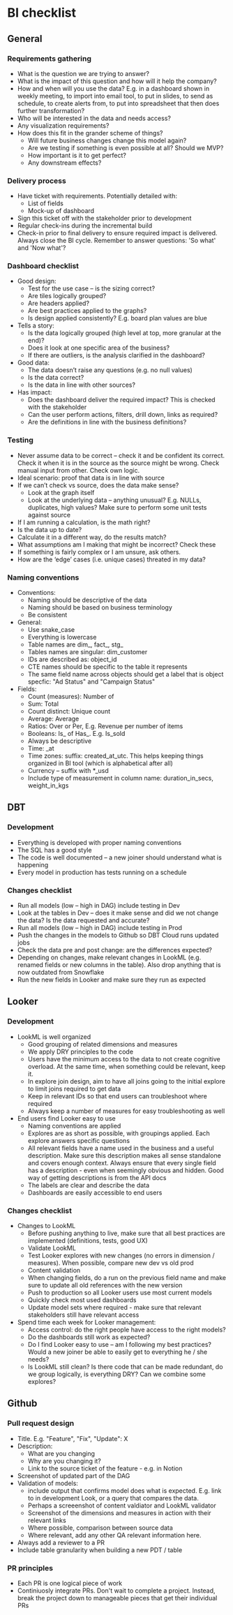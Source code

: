 # BI checklist

## General

### Requirements gathering
- What is the question we are trying to answer?
- What is the impact of this question and how will it help the company?
- How and when will you use the data? E.g. in a dashboard shown in weekly meeting, to import into email tool, to put in slides, to send as schedule, to create alerts from, to put into spreadsheet that then does further transformation?
- Who will be interested in the data and needs access? 
- Any visualization requirements? 
- How does this fit in the grander scheme of things? 
    - Will future business changes change this model again? 
    - Are we testing if something is even possible at all? Should we MVP? 
    - How important is it to get perfect? 
    - Any downstream effects? 


### Delivery process
- Have ticket with requirements. Potentially detailed with:
    - List of fields
    - Mock-up of dashboard
- Sign this ticket off with the stakeholder prior to development
- Regular check-ins during the incremental build 
- Check-in prior to final delivery to ensure required impact is delivered. Always close the BI cycle. Remember to answer questions: 'So what' and 'Now what'?

### Dashboard checklist
- Good design: 
    - Test for the use case – is the sizing correct? 
    - Are tiles logically grouped? 
    - Are headers applied?
    - Are best practices applied to the graphs? 
    - Is design applied consistently? E.g. board plan values are blue 
- Tells a story: 
    - Is the data logically grouped (high level at top, more granular at the end)? 
    - Does it look at one specific area of the business? 
    - If there are outliers, is the analysis clarified in the dashboard? 
- Good data:
    - The data doesn’t raise any questions (e.g. no null values) 
    - Is the data correct? 
    - Is the data in line with other sources?
- Has impact: 
    - Does the dashboard deliver the required impact? This is checked with the stakeholder 
    - Can the user perform actions, filters, drill down, links as required?
    - Are the definitions in line with the business definitions?

### Testing
- Never assume data to be correct – check it and be confident its correct. Check it when it is in the source as the source might be wrong. Check manual input from other. Check own logic. 
- Ideal scenario: proof that data is in line with source 
- If we can’t check vs source, does the data make sense? 
    - Look at the graph itself 
    - Look at the underlying data – anything unusual? E.g. NULLs, duplicates, high values? Make sure to perform some unit tests against source 
- If I am running a calculation, is the math right?
- Is the data up to date? 
- Calculate it in a different way, do the results match?
- What assumptions am I making that might be incorrect? Check these 
- If something is fairly complex or I am unsure, ask others. 
- How are the ‘edge’ cases (i.e. unique cases) threated in my data?

### Naming conventions
- Conventions: 
    - Naming should be descriptive of the data
    - Naming should be based on business terminology 
    - Be consistent 
- General: 
    - Use snake_case
    - Everything is lowercase
    - Table names are dim_, fact_, stg_
    - Tables names are singular: dim_customer
    - IDs are described as: object_id
    - CTE names should be specific to the table it represents
    - The same field name across objects should get a label that is object specfic: "Ad Status" and "Campaign Status"
- Fields: 
    - Count (measures): Number of  
    - Sum: Total
    - Count distinct: Unique count
    - Average: Average
    - Ratios: Over or Per, E.g. Revenue per number of items
    - Booleans: Is_ of Has_. E.g. Is_sold
    - Always be descriptive
    - Time: <event>_at
    - Time zones: suffix: created_at_utc. This helps keeping things organized in BI tool (which is alphabetical after all)
    - Currency – suffix with *_usd 
    - Include type of measurement in column name: duration_in_secs, weight_in_kgs

## DBT
### Development 
- Everything is developed with proper naming conventions
- The SQL has a good style 
- The code is well documented – a new joiner should understand what is happening 
- Every model in production has tests running on a schedule 

### Changes checklist
- Run all models (low – high in DAG) include testing in Dev
- Look at the tables in Dev – does it make sense and did we not change the data? Is the data requested and accurate?
- Run all models (low – high in DAG) include testing in Prod
- Push the changes in the models to Github so DBT Cloud runs updated jobs
- Check the data pre and post change: are the differences expected? 
- Depending on changes, make relevant changes in LookML (e.g. renamed fields or new columns in the table). Also drop anything that is now outdated from Snowflake 
- Run the new fields in Looker and make sure they run as expected 

## Looker

### Development
- LookML is well organized 
    - Good grouping of related dimensions and measures 
    - We apply DRY principles to the code 
    - Users have the minimum access to the data to not create cognitive overload. At the same time, when something could be relevant, keep it. 
    - In explore join design, aim to have all joins going to the initial explore to limit joins required to get data 
    - Keep in relevant IDs so that end users can troubleshoot where required
    - Always keep a number of measures for easy troubleshooting as well 
- End users find Looker easy to use 
    - Naming conventions are applied
    - Explores are as short as possible, with groupings applied. Each explore answers specific questions
    - All relevant fields have a name used in the business and a useful description. Make sure this description makes all sense standalone and covers enough context. Always ensure that every single field has a description - even when seemingly obvious and hidden. Good way of getting descriptions is from the API docs
    - The labels are clear and describe the data 
    - Dashboards are easily accessible to end users 

### Changes checklist 
- Changes to LookML 
    - Before pushing anything to live, make sure that all best practices are implemented (definitions, tests, good UX) 
    - Validate LookML 
    - Test Looker explores with new changes (no errors in dimension / measures). When possible, compare new dev vs old prod
    - Content validation 
    - When changing fields, do a run on the previous field name and make sure to update all old references with the new version
    - Push to production so all Looker users use most current models  
    - Quickly check most used dashboards 
    - Update model sets where required - make sure that relevant stakeholders still have relevant access 
- Spend time each week for Looker management: 
    - Access control: do the right people have access to the right models?
    - Do the dashboards still work as expected? 
    - Do I find Looker easy to use – am I following my best practices? Would a new joiner be able to easily get to everything he / she needs?
    - Is LookML still clean? Is there code that can be made redundant, do we group logically, is everything DRY? Can we combine some explores? 

## Github 
### Pull request design 
- Title. E.g. "Feature", "Fix", "Update": X
- Description: 
    - What are you changing 
    - Why are you changing it? 
    - Link to the source ticket of the feature - e.g. in Notion
- Screenshot of updated part of the DAG
- Validation of models: 
    - include output that confirms model does what is expected. E.g. link to in development Look, or a query that compares the data. 
    - Perhaps a screeenshot of content valdiator and LookML validator 
    - Screenshot of the dimensions and measures in action with their relevant links
    - Where possible, comparison between source data 
    - Where relevant, add any other QA relevant information here. 
- Always add a reviewer to a PR 
- Include table granularity when building a new PDT / table 

### PR principles 
- Each PR is one logical piece of work
- Continiuosly integrate PRs. Don't wait to complete a project. Instead, break the project down to manageable pieces that get their individual PRs

